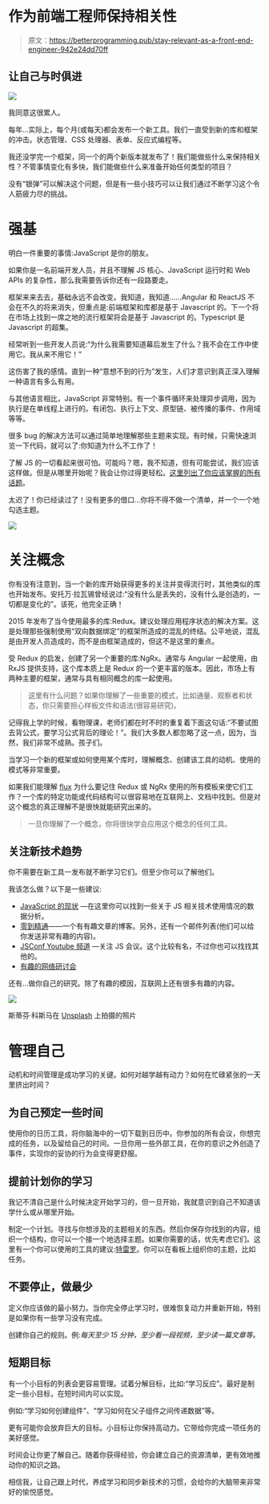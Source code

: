 # 作为前端工程师保持相关性

> 原文：<https://betterprogramming.pub/stay-relevant-as-a-front-end-engineer-942e24dd70ff>

## 让自己与时俱进

![](img/63f5613f3ca8ccb992c85935d2ebc3f0.png)

我同意这很累人。

每年…实际上，每个月(或每天)都会发布一个新工具。我们一直受到新的库和框架的冲击。状态管理、CSS 处理器、表单、反应式编程等。

我还没学完一个框架，同一个的两个新版本就发布了！我们能做些什么来保持相关性？不管事情变化有多快，我们能做些什么来准备开始任何类型的项目？

没有“银弹”可以解决这个问题，但是有一些小技巧可以让我们通过不断学习这个令人筋疲力尽的挑战。

# **强基**

明白一件重要的事情:JavaScript 是你的朋友。

如果你是一名前端开发人员，并且不理解 JS 核心、JavaScript 运行时和 Web APIs 的复杂性，那么我需要告诉你还有一段路要走。

框架来来去去，基础永远不会改变。我知道，我知道……Angular 和 ReactJS 不会在不久的将来消失，但重点是:前端框架和库都是基于 Javascript 的。下一个将在市场上找到一席之地的流行框架将会是基于 Javascript 的。Typescript 是 Javascript 的超集。

经常听到一些开发人员说:“为什么我需要知道幕后发生了什么？我不会在工作中使用它。我从来不用它！”

这伤害了我的感情。直到一种“意想不到的行为”发生，人们才意识到真正深入理解一种语言有多么有用。

与其他语言相比，JavaScript 非常特别。有一个事件循环来处理异步调用，因为执行是在单线程上进行的。有闭包、执行上下文、原型链、被传播的事件、作用域等等。

很多 bug 的解决方法可以通过简单地理解那些主题来实现。有时候，只需快速浏览一下代码，就可以了:你知道为什么不工作了！

了解 JS 的一切看起来很可怕。可能吗？嗯，我不知道，但有可能尝试，我们应该这样做。但是从哪里开始呢？我会让你过得更轻松。[这里列出了你应该掌握的所有话题](https://zerotomastery.io/cheatsheets/javascript-cheatsheet-the-advanced-concepts/)。

太迟了！你已经读过了！没有更多的借口…你将不得不做一个清单，并一个一个地勾选主题。

![](img/4487353badf77ec43c5c05fe4907b07d.png)

# 关注概念

你有没有注意到，当一个新的库开始获得更多的关注并变得流行时，其他类似的库也开始发布。安托万·拉瓦锡曾经说过:“没有什么是丢失的，没有什么是创造的，一切都是变化的”。该死，他完全正确！

2015 年发布了当今使用最多的库:Redux。建议处理应用程序状态的解决方案。这是处理那些强制使用“双向数据绑定”的框架所造成的混乱的终结。公平地说，混乱是由开发人员造成的，而不是由框架造成的，但这不是这里的重点。

受 Redux 的启发，创建了另一个重要的库:NgRx。通常与 Angular 一起使用，由 RxJS 提供支持，这个库本质上是 Redux 的一个更丰富的版本。因此，市场上有两种主要的框架，通常与具有相同概念的库一起使用。

> 这里有什么问题？如果你理解了一些重要的模式，比如通量、观察者和状态，你只需要担心样板文件和语法(很容易研究)。

记得我上学的时候，看物理课，老师们都在时不时的重复着下面这句话:“不要试图去背公式，要学习公式背后的理论！”。我们大多数人都忽略了这一点，因为，当然，我们非常不成熟。孩子们。

当学习一个新的框架或如何使用某个库时，理解概念、创建该工具的动机、使用的模式等非常重要。

如果我们能理解 [flux](https://facebook.github.io/flux/docs/in-depth-overview) 为什么要记住 Redux 或 NgRx 使用的所有模板来使它们工作？一个库的特定功能或代码结构可以很容易地在互联网上、文档中找到。但是对这个概念的真正理解不是很快就能研究出来的。

> 一旦你理解了一个概念，你将很快学会应用这个概念的任何工具。

## 关注新技术趋势

你不需要在新工具一发布就不断学习它们。但至少你可以了解他们。

我该怎么做？以下是一些建议:

*   [JavaScript 的现状](https://2021.stateofjs.com/en-US/) —在这里你可以找到一些关于 JS 相关技术使用情况的数据分析。
*   [零到精通](https://zerotomastery.io/blog/)——一个有有趣文章的博客。另外，还有一个邮件列表(他们可以给你发送非常有趣的内容)。
*   [JSConf Youtube 频道](https://www.youtube.com/c/JSConfEU) —关注 JS 会议。这个比较有名，不过你也可以找找其他的。
*   [有趣的网络研讨会](https://www.youtube.com/c/ThisDotMedia/)

还有…做你自己的研究。除了有趣的模因，互联网上还有很多有趣的内容。

![](img/bc4501e3b811a88b185d4fc1fd4898dc.png)

斯蒂芬·科斯马在 [Unsplash](https://unsplash.com?utm_source=medium&utm_medium=referral) 上拍摄的照片

# 管理自己

动机和时间管理是成功学习的关键。如何对越学越有动力？如何在忙碌紧张的一天里挤出时间？

## 为自己预定一些时间

使用你的日历工具，将你脑海中的一切下载到日历中。你参加的所有会议，你想完成的任务，以及留给自己的时间。一旦你用一些外部工具，在你的意识之外创造了事件，实现你的妥协的行为会变得更舒服。

## 提前计划你的学习

我记不清自己是什么时候决定开始学习的，但一旦开始，我就意识到自己不知道该学什么或从哪里开始。

制定一个计划。寻找与你想涉及的主题相关的东西。然后你保存你找到的内容，组织一个结构，你可以一个接一个地选择主题。如果你需要的话，优先考虑它们。这里有一个你可以使用的工具的建议:[特雷罗](https://trello.com/)。你可以在看板上组织你的主题，比如任务。

## 不要停止，做最少

定义你应该做的最小努力。当你完全停止学习时，很难恢复动力并重新开始，特别是如果你有一些学习没有完成。

创建你自己的规则。例:*每天至少 15 分钟，至少看一段视频，至少读一篇文章等。*

## 短期目标

有一个小目标的列表会更容易管理。试着分解目标，比如:“学习反应”。最好是制定一些小目标，在短时间内可以实现。

例如:“学习如何创建组件”、“学习如何在父子组件之间传递数据”等。

更有可能你会放弃巨大的目标。小目标让你保持高动力。它带给你完成一项任务的美好感觉。

时间会让你更了解自己。随着你获得经验，你会建立自己的资源清单，更有效地推动你的知识之路。

相信我，让自己跟上时代，养成学习和同步新技术的习惯，会给你的大脑带来非常好的愉悦感觉。